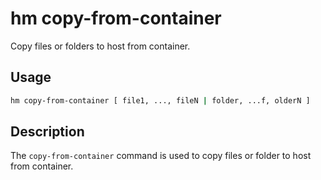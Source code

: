 # hm copy-from-container

Copy files or folders to host from container.

## Usage

```bash
hm copy-from-container [ file1, ..., fileN | folder, ...f, olderN ]
```

## Description

The `copy-from-container` command is used to copy files or folder to host from container.